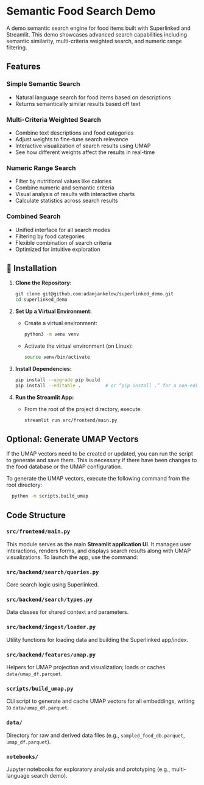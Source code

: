 # Semantic Food Search Demo

A demo semantic search engine for food items built with Superlinked and Streamlit. This demo showcases advanced search capabilities including semantic similarity, multi-criteria weighted search, and numeric range filtering.

## Features

### Simple Semantic Search
- Natural language search for food items based on descriptions
- Returns semantically similar results based off text


### Multi-Criteria Weighted Search  
- Combine text descriptions and food categories
- Adjust weights to fine-tune search relevance
- Interactive visualization of search results using UMAP
- See how different weights affect the results in real-time

### Numeric Range Search
- Filter by nutritional values like calories
- Combine numeric and semantic criteria
- Visual analysis of results with interactive charts
- Calculate statistics across search results

### Combined Search
- Unified interface for all search modes
- Filtering by food categories
- Flexible combination of search criteria
- Optimized for intuitive exploration


## 🔧 Installation

1. **Clone the Repository:**
   ```bash
   git clone git@github.com:adamjankelow/superlinked_demo.git
   cd superlinked_demo
   ```

2. **Set Up a Virtual Environment:**
   - Create a virtual environment:
     ```bash
     python3 -m venv venv
     ```
   - Activate the virtual environment (on Linux):
     ```bash
     source venv/bin/activate
     ```

3. **Install Dependencies:**
   ```bash
   pip install --upgrade pip build
   pip install --editable .         # or “pip install .” for a non-editable install
   ```

4. **Run the Streamlit App:**
   - From the root of the project directory, execute:
     ```bash
     streamlit run src/frontend/main.py
     ```

## Optional: Generate UMAP Vectors

If the UMAP vectors need to be created or updated, you can run the script to generate and save them. This is necessary if there have been changes to the food database or the UMAP configuration.

To generate the UMAP vectors, execute the following command from the root directory:

   ```bash
     python -m scripts.build_umap 
   ```
## Code Structure

### `src/frontend/main.py`
This module serves as the main **Streamlit application UI**. It manages user interactions, renders forms, and displays search results along with UMAP visualizations. To launch the app, use the command:

### `src/backend/search/queries.py`  
Core search logic using Superlinked.

### `src/backend/search/types.py`  
Data classes for shared context and parameters.

### `src/backend/ingest/loader.py`  
Utility functions for loading data and building the Superlinked app/index.

### `src/backend/features/umap.py`  
Helpers for UMAP projection and visualization; loads or caches `data/umap_df.parquet`.

### `scripts/build_umap.py`  
CLI script to generate and cache UMAP vectors for all embeddings, writing to `data/umap_df.parquet`.

### `data/`  
Directory for raw and derived data files (e.g., `sampled_food_db.parquet`, `umap_df.parquet`).

### `notebooks/`  
Jupyter notebooks for exploratory analysis and prototyping (e.g., multi-language search demo).

